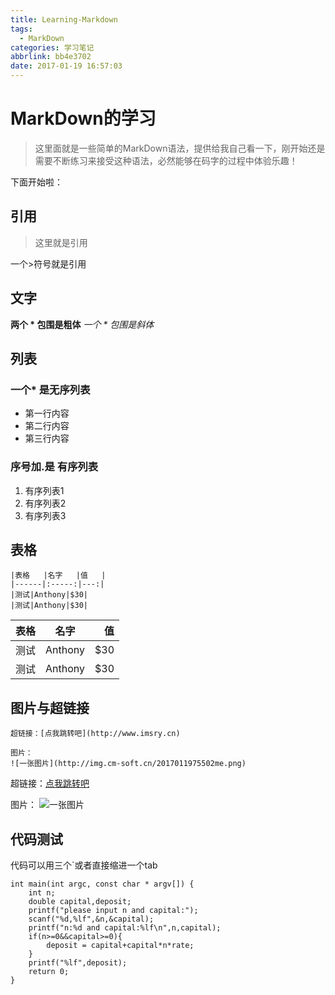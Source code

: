 ```yaml
---
title: Learning-Markdown
tags:
  - MarkDown
categories: 学习笔记
abbrlink: bb4e3702
date: 2017-01-19 16:57:03
---
```

# MarkDown的学习
> 这里面就是一些简单的MarkDown语法，提供给我自己看一下，刚开始还是需要不断练习来接受这种语法，必然能够在码字的过程中体验乐趣！

下面开始啦：

<!--more-->
## 引用
> 这里就是引用

一个>符号就是引用
## 文字
**两个 \* 包围是粗体** *一个 \* 包围是斜体*
## 列表
### 一个* 是无序列表

* 第一行内容
* 第二行内容
* 第三行内容

### 序号加.是 有序列表

1. 有序列表1
2. 有序列表2
3. 有序列表3

## 表格

	|表格   |名字   |值   |
	|------|:-----:|---:|
	|测试|Anthony|$30|
	|测试|Anthony|$30|

|表格   |名字   |值   |
|------|:-----:|---:|
|测试|Anthony|$30|
|测试|Anthony|$30|

## 图片与超链接

	超链接：[点我跳转吧](http://www.imsry.cn)
	
	图片：
	![一张图片](http://img.cm-soft.cn/2017011975502me.png)

超链接：[点我跳转吧](http://www.imsry.cn)

图片：
![一张图片](http://img.cm-soft.cn/2017011975502me.png)

## 代码测试

代码可以用三个`或者直接缩进一个tab

```
int main(int argc, const char * argv[]) {
	int n;
    double capital,deposit;
    printf("please input n and capital:");
    scanf("%d,%lf",&n,&capital);
    printf("n:%d and capital:%lf\n",n,capital);
    if(n>=0&&capital>=0){
        deposit = capital+capital*n*rate;
    }
    printf("%lf",deposit);
    return 0;
}
```
